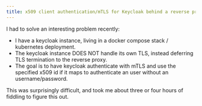 ```yaml
---
title: x509 client authentication/mTLS for Keycloak behind a reverse proxy.
---
```

I had to solve an interesting problem recently:

- I have a keycloak instance, living in a docker compose stack / kubernetes deployment.
- The keycloak instance DOES NOT handle its own TLS, instead deferring TLS termination to the reverse proxy.
- The goal is to have keycloak authenticate with mTLS and use the specified x509 id if it maps to authenticate an user without an username/password.

This was surprisingly difficult, and took me about three or four hours of fiddling to figure this out.